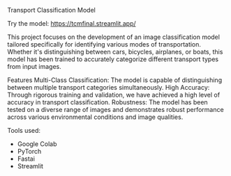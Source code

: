 Transport Classification Model

Try the model: https://tcmfinal.streamlit.app/ 

This project focuses on the development of an image classification model tailored specifically for identifying various modes of transportation. Whether it's distinguishing between cars, bicycles, airplanes, or boats, this model has been trained to accurately categorize different transport types from input images.

Features
Multi-Class Classification: The model is capable of distinguishing between multiple transport categories simultaneously.
High Accuracy: Through rigorous training and validation, we have achieved a high level of accuracy in transport classification.
Robustness: The model has been tested on a diverse range of images and demonstrates robust performance across various environmental conditions and image qualities.

Tools used:
- Google Colab
- PyTorch
- Fastai
- Streamlit
